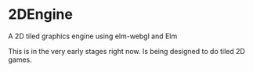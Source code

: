 # 2DEngine
A 2D tiled graphics engine using elm-webgl and Elm

This is in the very early stages right now. Is being designed to do tiled 2D games.
